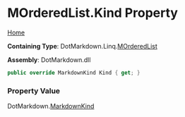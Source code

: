 # MOrderedList\.Kind Property

[Home](../../../../README.md)

**Containing Type**: DotMarkdown\.Linq\.[MOrderedList](../README.md)

**Assembly**: DotMarkdown\.dll

```csharp
public override MarkdownKind Kind { get; }
```

### Property Value

DotMarkdown\.[MarkdownKind](../../../MarkdownKind/README.md)


